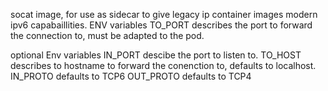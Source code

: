 socat image, for use as sidecar to give legacy ip container images modern ipv6 capabaillities. 
ENV variables 
TO_PORT describes the port to forward the connection to, must be adapted to the pod.

optional Env variables 
IN_PORT descibe the port to listen to. 
TO_HOST describes to hostname to forward the conenction to, defaults to localhost. 
IN_PROTO defaults to TCP6 
OUT_PROTO defaults to TCP4

